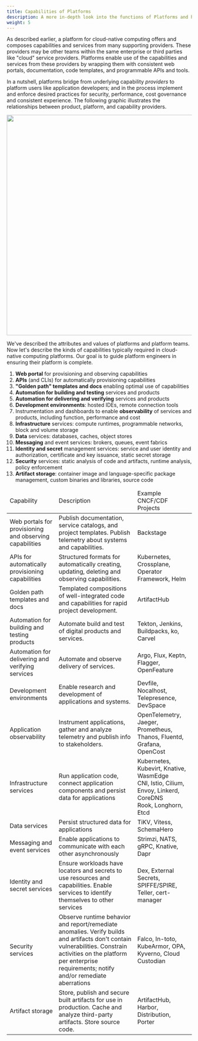 ```yaml
---
title: Capabilities of Platforms
description: A more in-depth look into the functions of Platforms and how they provide value
weight: 5
---
```


<!-- ## <i class="fas fa-users"></i> People  -->
As described earlier, a platform for cloud-native computing offers and composes
capabilities and services from many supporting providers. These providers may be
other teams within the same enterprise or third parties like "cloud" service
providers. Platforms enable use of the capabilities and services from these
providers by wrapping them with consistent web portals, documentation, code
templates, and programmable APIs and tools. 

In a nutshell, platforms bridge from underlying capability _providers_ to
platform users like application developers; and in the process implement and
enforce desired practices for security, performance, cost governance and
consistent experience. The following graphic illustrates the relationships
between product, platform, and capability providers.

<img src="/images/platform_components.png" width=600px />

We've described the attributes and values of platforms and platform teams. Now
let's describe the kinds of capabilities typically required in cloud-native
computing platforms. Our goal is to guide platform engineers in ensuring their
platform is complete.

1. **Web portal** for provisioning and observing capabilities
1. **APIs** (and CLIs) for automatically provisioning capabilities
1. **"Golden path" templates and docs** enabling optimal use of capabilities
1. **Automation for building and testing** services and products
1. **Automation for delivering and verifying** services and products
1. **Development environments**: hosted IDEs, remote connection tools
1. Instrumentation and dashboards to enable **observability** of services and
   products, including function, performance and cost
1. **Infrastructure** services: compute runtimes, programmable networks, block
   and volume storage
1. **Data** services: databases, caches, object stores
1. **Messaging** and event services: brokers, queues, event fabrics
1. **Identity and secret** management services: service and user identity and
   authorization, certificate and key issuance, static secret storage
1. **Security** services: static analysis of code and artifacts, runtime analysis,
   policy enforcement
1. **Artifact storage**: container image and language-specific package management,
   custom binaries and libraries, source code

<table>
  <thead>
    <tr><td>Capability</td><td>Description</td><td>Example CNCF/CDF Projects</td></tr>
  </thead>
  <tr>
    <td>Web portals for provisioning and observing capabilities</td>
    <td>Publish documentation, service catalogs, and project templates. Publish telemetry about systems and capabilities.</td>
    <td>Backstage</td>
  </tr>
  <tr>
    <td>APIs for automatically provisioning capabilities</td>
    <td>Structured formats for automatically creating, updating, deleting and observing capabilities.</td>
    <td>Kubernetes, Crossplane, Operator Framework, Helm</td>
  </tr>
  <tr>
    <td>Golden path templates and docs</td>
    <td>Templated compositions of well-integrated code and capabilities for rapid project development.</td>
    <td>ArtifactHub</td>
  </tr>
  <tr>
    <td>Automation for building and testing products</td>
    <td>Automate build and test of digital products and services.</td>
    <td>Tekton, Jenkins, Buildpacks, ko, Carvel</td>
  </tr>
  <tr>
    <td>Automation for delivering and verifying services</td>
    <td>Automate and observe delivery of services.</td>
    <td>Argo, Flux, Keptn, Flagger, OpenFeature</td>
  </tr>
  <tr>
    <td>Development environments</td>
    <td>Enable research and development of applications and systems.</td>
    <td>Devfile, Nocalhost, Telepresence, DevSpace</td>
  </tr>
  <tr>
    <td>Application observability</td>
    <td>Instrument applications, gather and analyze telemetry and publish info to stakeholders.</td>
    <td>OpenTelemetry, Jaeger, Prometheus, Thanos, Fluentd, Grafana, OpenCost</td>
  </tr>
  <tr>
    <td>Infrastructure services</td>
    <td>Run application code, connect application components and persist data for applications</td>
    <td>Kubernetes, Kubevirt, Knative, WasmEdge<br />CNI, Istio, Cilium, Envoy, Linkerd, CoreDNS<br />Rook, Longhorn, Etcd</td>
  </tr>
  <tr>
    <td>Data services</td>
    <td>Persist structured data for applications</td>
    <td>TiKV, Vitess, SchemaHero</td>
  </tr>
  <tr>
    <td>Messaging and event services</td>
    <td>Enable applications to communicate with each other asynchronously</td>
    <td>Strimzi, NATS, gRPC, Knative, Dapr</td>
  </tr>
  <tr>
    <td>Identity and secret services</td>
    <td>Ensure workloads have locators and secrets to use resources and capabilities. Enable services to identify themselves to other services</td>
    <td>Dex, External Secrets, SPIFFE/SPIRE, Teller, cert-manager</td>
  </tr>
  <tr>
    <td>Security services</td>
    <td>Observe runtime behavior and report/remediate anomalies. Verify builds and artifacts don't contain vulnerabilities. Constrain activities on the platform per enterprise requirements; notify and/or remediate aberrations</td>
    <td>Falco, In-toto, KubeArmor, OPA, Kyverno, Cloud Custodian</td>
  </tr>
  <tr>
    <td>Artifact storage </td>
    <td>Store, publish and secure built artifacts for use in production. Cache and analyze third-party artifacts. Store source code.</td>
    <td>ArtifactHub, Harbor, Distribution, Porter</td>
  </tr>
</table>